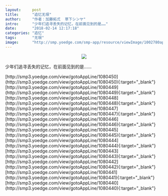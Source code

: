 ```yaml
---
layout:     post
title:      "追忆无垠"
author:     "作者：加藤拓弍  草下シンヤ"
intro:      "少年们追寻丢失的记忆，在前面见到的是……"
date:       "2018-02-14 12:17:18"
categories: "追忆"
tags:       "无垠"
image:      "http://smp.yoedge.com/smp-app/resource/viewImage/1002780appline.png"
---
```

<div style="text-align: center">
<p><img src="http://smp.yoedge.com/smp-app/resource/viewImage/1002780appline.png"/></p>
</div>
<p class="post-meta">
<span>少年们追寻丢失的记忆，在前面见到的是……</span>
</p>
[http://smp3.yoedge.com/view/gotoAppLine/1080450](http://smp3.yoedge.com/view/gotoAppLine/1080450){:target="_blank"}
[http://smp3.yoedge.com/view/gotoAppLine/1080449](http://smp3.yoedge.com/view/gotoAppLine/1080449){:target="_blank"}
[http://smp3.yoedge.com/view/gotoAppLine/1080448](http://smp3.yoedge.com/view/gotoAppLine/1080448){:target="_blank"}
[http://smp3.yoedge.com/view/gotoAppLine/1080447](http://smp3.yoedge.com/view/gotoAppLine/1080447){:target="_blank"}
[http://smp3.yoedge.com/view/gotoAppLine/1080446](http://smp3.yoedge.com/view/gotoAppLine/1080446){:target="_blank"}
[http://smp3.yoedge.com/view/gotoAppLine/1080445](http://smp3.yoedge.com/view/gotoAppLine/1080445){:target="_blank"}
[http://smp3.yoedge.com/view/gotoAppLine/1080444](http://smp3.yoedge.com/view/gotoAppLine/1080444){:target="_blank"}
[http://smp3.yoedge.com/view/gotoAppLine/1080443](http://smp3.yoedge.com/view/gotoAppLine/1080443){:target="_blank"}
[http://smp3.yoedge.com/view/gotoAppLine/1080442](http://smp3.yoedge.com/view/gotoAppLine/1080442){:target="_blank"}
[http://smp3.yoedge.com/view/gotoAppLine/1080441](http://smp3.yoedge.com/view/gotoAppLine/1080441){:target="_blank"}
[http://smp3.yoedge.com/view/gotoAppLine/1080440](http://smp3.yoedge.com/view/gotoAppLine/1080440){:target="_blank"}


